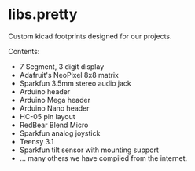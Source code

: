 # libs.pretty
Custom kicad footprints designed for our projects.

Contents:
- 7 Segment, 3 digit display
- Adafruit's NeoPixel 8x8 matrix
- Sparkfun 3.5mm stereo audio jack
- Arduino header
- Arduino Mega header
- Arduino Nano header
- HC-05 pin layout
- RedBear Blend Micro
- Sparkfun analog joystick
- Teensy 3.1
- Sparkfun tilt sensor with mounting support
- ... many others we have compiled from the internet.